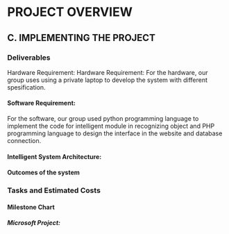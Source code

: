# PROJECT OVERVIEW

## C. IMPLEMENTING THE PROJECT

### Deliverables

Hardware Requirement: Hardware Requirement: For the hardware, our group uses using a private laptop to develop the system with different spesification.

#### Software Requirement:

For the software, our group used python programming language to implement the code for intelligent module in recognizing object and PHP programming language to design the interface in the website and database connection.

#### Intelligent System Architecture:

#### Outcomes of the system

### Tasks and Estimated Costs

#### Milestone Chart

##### Microsoft Project:
 
